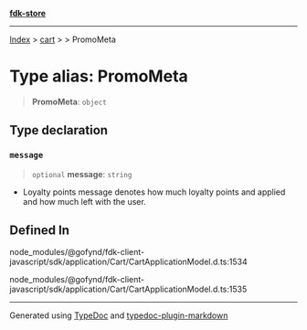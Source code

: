 [**fdk-store**](../../../README.md)
***

[Index](../../../API.md) > [cart](../../README.md) > [<internal>](../README.md) > PromoMeta

# Type alias: PromoMeta

> **PromoMeta**: `object`

## Type declaration

### `message`

> `optional` **message**: `string`

- Loyalty points message denotes how much
loyalty points and applied and how much left with the user.

## Defined In

node\_modules/@gofynd/fdk-client-javascript/sdk/application/Cart/CartApplicationModel.d.ts:1534

node\_modules/@gofynd/fdk-client-javascript/sdk/application/Cart/CartApplicationModel.d.ts:1535

***
Generated using [TypeDoc](https://typedoc.org/) and [typedoc-plugin-markdown](https://www.npmjs.com/package/typedoc-plugin-markdown)
